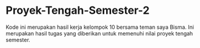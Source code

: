 # Proyek-Tengah-Semester-2
Kode ini merupakan hasil kerja kelompok 10 bersama teman saya Bisma. Ini merupakan hasil tugas yang diberikan untuk memenuhi nilai proyek tengah semester.
